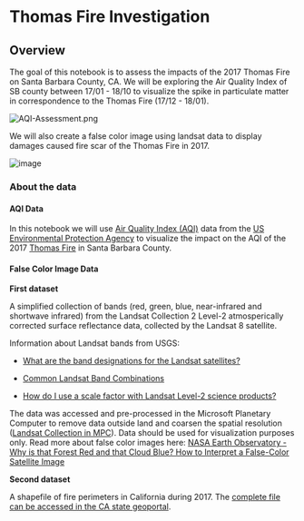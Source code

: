 # Thomas Fire Investigation
## Overview
The goal of this notebook is to assess the impacts of the 2017 Thomas Fire on Santa Barbara County, CA. We will be exploring the Air Quality Index of SB county between 17/01 - 18/10 to visualize the spike in particulate matter in correspondence to the Thomas Fire (17/12 - 18/01).

![AQI-Assessment.png](attachment:3a5644eb-c51b-4efd-afa5-650df3160e82.png)

We will also create a false color image using landsat data to display damages caused fire scar of the Thomas Fire in 2017.

![image](https://github.com/saingersoll/Thomas_Fire_Investigation/assets/141206781/4ae22dc7-d31b-4dde-b8a8-183a2595ddbd)

### About the data

#### AQI Data
In this notebook we will use [Air Quality Index (AQI)](https://www.airnow.gov/aqi/aqi-basics/) data from the [US Environmental Protection Agency](https://www.epa.gov) to visualize the impact on the AQI of the 2017 [Thomas Fire](https://en.wikipedia.org/wiki/Thomas_Fire) in Santa Barbara County. 

#### False Color Image Data
**First dataset**

A simplified collection of bands (red, green, blue, near-infrared and shortwave infrared) from the Landsat Collection 2 Level-2 atmosperically corrected surface reflectance data, collected by the Landsat 8 satellite. 

Information about Landsat bands from USGS:

- [What are the band designations for the Landsat satellites?](https://www.usgs.gov/faqs/what-are-band-designations-landsat-satellites)

- [Common Landsat Band Combinations](https://www.usgs.gov/media/images/common-landsat-band-combinations)

- [How do I use a scale factor with Landsat Level-2 science products?](https://www.usgs.gov/faqs/how-do-i-use-a-scale-factor-landsat-level-2-science-products)


The data was accessed and pre-processed in the Microsoft Planetary Computer to remove data outside land and coarsen the spatial resolution ([Landsat Collection in MPC](https://planetarycomputer.microsoft.com/dataset/landsat-c2-l2)). Data should be used for visualization purposes only. 
Read more about false color images here:
[NASA Earth Observatory - Why is that Forest Red and that Cloud Blue?
How to Interpret a False-Color Satellite Image](https://earthobservatory.nasa.gov/features/FalseColor)

**Second dataset**

A shapefile of fire perimeters in California during 2017. 
The [complete file can be accessed in the CA state geoportal](https://gis.data.ca.gov/datasets/CALFIRE-Forestry::california-fire-perimeters-all-1/about).
